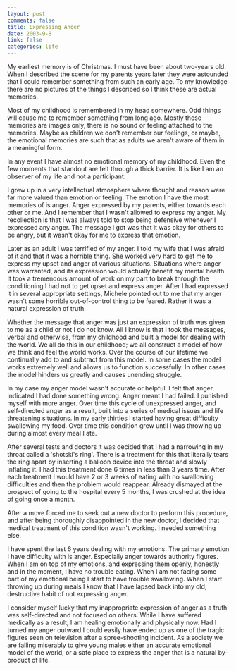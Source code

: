 ```yaml
--- 
layout: post
comments: false
title: Expressing Anger
date: 2003-9-8
link: false
categories: life
---
```

My earliest memory is of Christmas. I must have been about two-years old. When I described the scene for my parents years later they were astounded that I could remember something from such an early age. To my knowledge there are no pictures of the things I described so I think these are actual memories.

Most of my childhood is remembered in my head somewhere. Odd things will cause me to remember something from long ago. Mostly these memories are images only, there is no sound or feeling attached to the memories. Maybe as children we don't remember our feelings, or maybe, the emotional memories are such that as adults we aren't aware of them in a meaningful form.

In any event I have almost no emotional memory of my childhood. Even the few moments that standout are felt through a thick barrier. It is like I am an observer of my life and not a participant.

I grew up in a very intellectual atmosphere where thought and reason were far more valued than emotion or feeling. The emotion I have the most memories of is anger. Anger expressed by my parents, either towards each other or me. And I remember that I wasn't allowed to express my anger. My recollection is that I was always told to stop being defensive whenever I expressed any anger. The message I got was that it was okay for others to be angry, but it wasn't okay for me to express that emotion.

Later as an adult I was terrified of my anger. I told my wife that I was afraid of it and that it was a horrible thing. She worked very hard to get me to express my upset and anger at various situations. Situations where anger was warranted, and its expression would actually benefit my mental health. It took a tremendous amount of work on my part to break through the conditioning I had not to get upset and express anger. After I had expressed it in several appropriate settings, Michele pointed out to me that my anger wasn't some horrible out-of-control thing to be feared. Rather it was a natural expression of truth.

Whether the message that anger was just an expression of truth was given to me as a child or not I do not know. All I know is that I took the messages, verbal and otherwise, from my childhood and built a model for dealing with the world. We all do this in our childhood; we all construct a model of how we think and feel the world works. Over the course of our lifetime we continually add to and subtract from this model. In some cases the model works extremely well and allows us to function successfully. In other cases the model hinders us greatly and causes unending struggle.

In my case my anger model wasn't accurate or helpful. I felt that anger indicated I had done something wrong. Anger meant I had failed. I punished myself with more anger. Over time this cycle of unexpressed anger, and self-directed anger as a result, built into a series of medical issues and life threatening situations. In my early thirties I started having great difficulty swallowing my food. Over time this condition grew until I was throwing up during almost every meal I ate.

After several tests and doctors it was decided that I had a narrowing in my throat called a 'shotski's ring'. There is a treatment for this that literally tears the ring apart by inserting a balloon device into the throat and slowly inflating it. I had this treatment done 6 times in less than 3 years time. After each treatment I would have 2 or 3 weeks of eating with no swallowing difficulties and then the problem would reappear. Already dismayed at the prospect of going to the hospital every 5 months, I was crushed at the idea of going once a month.

After a move forced me to seek out a new doctor to perform this procedure, and after being thoroughly disappointed in the new doctor, I decided that medical treatment of this condition wasn't working. I needed something else.

I have spent the last 6 years dealing with my emotions. The primary emotion I have difficulty with is anger. Especially anger towards authority figures. When I am on top of my emotions, and expressing them openly, honestly and in the moment, I have no trouble eating. When I am not facing some part of my emotional being I start to have trouble swallowing. When I start throwing up during meals I know that I have lapsed back into my old, destructive habit of not expressing anger.

I consider myself lucky that my inappropriate expression of anger as a truth was self-directed and not focused on others. While I have suffered medically as a result, I am healing emotionally and physically now. Had I turned my anger outward I could easily have ended up as one of the tragic figures seen on television after a spree-shooting incident. As a society we are failing miserably to give young males either an accurate emotional model of the world, or a safe place to express the anger that is a natural by-product of life.
